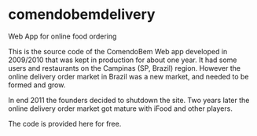 # comendobemdelivery
Web App for online food ordering

This is the source code of the ComendoBem Web app developed in 2009/2010 that was kept in production for about one year.
It had some users and restaurants on the Campinas (SP, Brazil) region. However the online delivery order market in Brazil was a new market, and needed to be formed and grow.

In end 2011 the founders decided to shutdown the site. Two years later the online delivery order market got mature with iFood and other players.

The code is provided here for free. 
